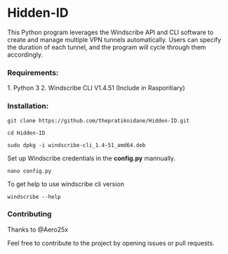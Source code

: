# Hidden-ID
This Python program leverages the Windscribe API and CLI software to create and manage multiple VPN tunnels automatically. Users can specify the duration of each tunnel, and the program will cycle through them accordingly.

<h3>Requirements:</h3>
1. Python 3
2. Windscribe CLI V1.4.51 (Include in Rasporitiary)

<h3>Installation:</h3>

	git clone https://github.com/thepratiknidane/Hidden-ID.git
 
	cd Hidden-ID
 
	sudo dpkg -i windscribe-cli_1.4-51_amd64.deb

Set up Windscribe credentials in the **config.py** mannually.

	nano config.py

To get help to use windscribe cli version

	windscribe --help

<h3>Contributing</h3>
Thanks to @Aero25x

Feel free to contribute to the project by opening issues or pull requests.
